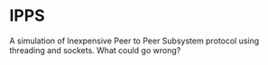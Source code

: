 # IPPS
A simulation of Inexpensive Peer to Peer Subsystem protocol using threading and sockets. What could go wrong?
